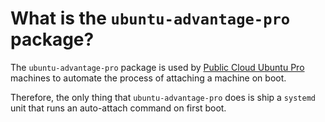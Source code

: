 # What is the `ubuntu-advantage-pro` package?

The `ubuntu-advantage-pro` package is used by
[Public Cloud Ubuntu Pro](what_are_ubuntu_pro_cloud_instances.md) machines to
automate the process of attaching a machine on boot.

Therefore, the only thing that `ubuntu-advantage-pro` does is ship a `systemd`
unit that runs an auto-attach command on first boot.
